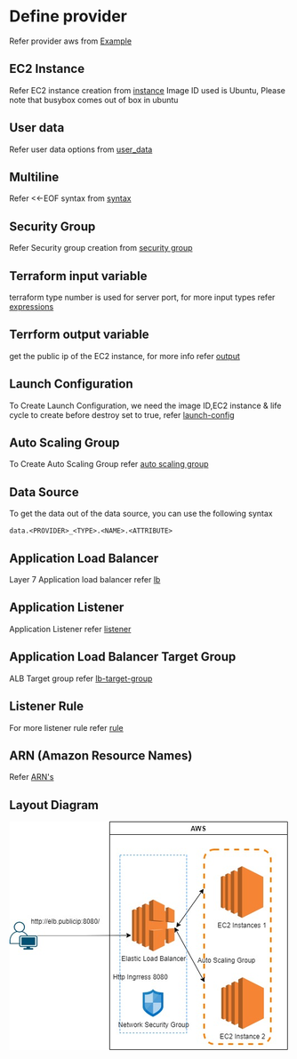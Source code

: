 # Define provider
Refer provider aws from [Example](https://registry.terraform.io/providers/hashicorp/aws/latest/docs#example-usage)

## EC2 Instance 
Refer EC2 instance creation from [instance](https://registry.terraform.io/providers/hashicorp/aws/latest/docs/resources/instance)
Image ID used is Ubuntu, Please note that busybox comes out of box in ubuntu

## User data
Refer user data options from [user_data](https://registry.terraform.io/providers/hashicorp/aws/latest/docs/resources/instance#user_data)

## Multiline 
Refer <<-EOF syntax from [syntax](https://www.terraform.io/language/configuration-0-11/syntax)

## Security Group
Refer Security group creation from [security group](https://registry.terraform.io/providers/hashicorp/aws/latest/docs/resources/security_group)

## Terraform input variable
terraform type number is used for server port, for more input types refer [expressions](https://www.terraform.io/language/expressions/typeste)

## Terrform output variable
get the public ip of the EC2 instance, for more info refer [output](https://registry.terraform.io/providers/hashicorp/aws/latest/docs/resources/instance#public_ip)

## Launch Configuration
To Create Launch Configuration, we need the image ID,EC2 instance & life cycle to create before destroy set to true, refer [launch-config](https://registry.terraform.io/providers/hashicorp/aws/latest/docs/resources/launch_configuration)

## Auto Scaling Group
To Create Auto Scaling Group refer [auto scaling group](https://registry.terraform.io/providers/hashicorp/aws/latest/docs/resources/autoscaling_group)

## Data Source
To get the data out of the data source, you can use the following syntax
```
data.<PROVIDER>_<TYPE>.<NAME>.<ATTRIBUTE>
```
## Application Load Balancer
Layer 7 Application load balancer refer [lb](https://registry.terraform.io/providers/hashicorp/aws/latest/docs/resources/lb)

## Application Listener
Application Listener refer [listener](https://registry.terraform.io/providers/hashicorp/aws/latest/docs/resources/lb_listener)

## Application Load Balancer Target Group
ALB Target group refer [lb-target-group](https://registry.terraform.io/providers/hashicorp/aws/latest/docs/resources/lb_target_group)

## Listener Rule
For more listener rule refer [rule](https://registry.terraform.io/providers/hashicorp/aws/latest/docs/resources/lb_listener_rule)

## ARN (Amazon Resource Names)
Refer [ARN's](https://docs.aws.amazon.com/general/latest/gr/aws-arns-and-namespaces.html)

## Layout Diagram
![WebServer](webserver.jpg)